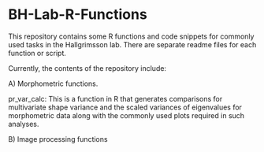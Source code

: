 # BH-Lab-R-Functions

This repository contains some R functions and code snippets for commonly used tasks in the Hallgrimsson lab.  There are separate readme files for each function or script. 

Currently, the contents of the repository include:

A) Morphometric functions.

pr_var_calc:  This is a function in R that generates comparisons for multivariate shape variance and the scaled variances of eigenvalues for morphometric data along with the commonly used plots required in such analyses.


B) Image processing functions
